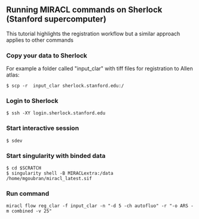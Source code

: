 ## Running MIRACL commands on Sherlock (Stanford supercomputer)

This tutorial highlights the registration workflow but 
a similar approach applies to other commands 

### Copy your data to Sherlock 
For example a folder called "input_clar" with tiff files for registration to Allen atlas:
    
    $ scp -r  input_clar sherlock.stanford.edu:/ 

### Login to Sherlock
    $ ssh -XY login.sherlock.stanford.edu

### Start interactive session
    $ sdev

### Start singularity with binded data
    $ cd $SCRATCH
    $ singularity shell -B MIRACLextra:/data /home/mgoubran/miracl_latest.sif

### Run command
    miracl flow reg_clar -f input_clar -n "-d 5 -ch autofluo" -r "-o ARS -m combined -v 25"
